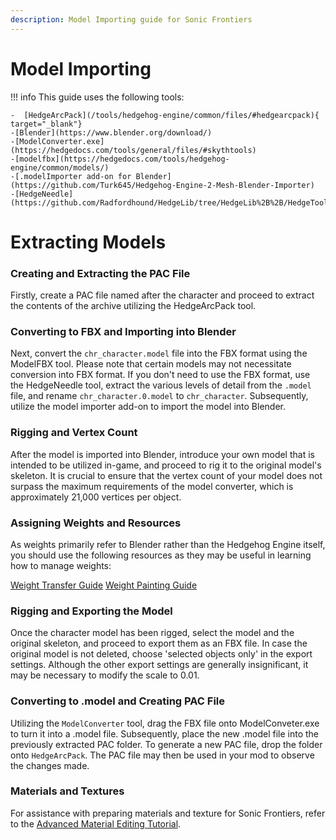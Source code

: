 ```yaml
---
description: Model Importing guide for Sonic Frontiers
---
```

# Model Importing

!!! info
    This guide uses the following tools:

    -  [HedgeArcPack](/tools/hedgehog-engine/common/files/#hedgearcpack){ target="_blank"}
    -[Blender](https://www.blender.org/download/)
    -[ModelConverter.exe](https://hedgedocs.com/tools/general/files/#skythtools)
    -[modelfbx](https://hedgedocs.com/tools/hedgehog-engine/common/models/)
    -[.modelImporter add-on for Blender](https://github.com/Turk645/Hedgehog-Engine-2-Mesh-Blender-Importer)
    -[HedgeNeedle](https://github.com/Radfordhound/HedgeLib/tree/HedgeLib%2B%2B/HedgeTools)

# Extracting Models

### Creating and Extracting the PAC File
Firstly, create a PAC file named after the character and proceed to extract the contents of the archive utilizing the HedgeArcPack tool.

### Converting to FBX and Importing into Blender
Next, convert the `chr_character.model` file into the FBX format using the ModelFBX tool. Please note that certain models may not necessitate conversion into FBX format. 
If you don't need to use the FBX format, use the HedgeNeedle tool, extract the various levels of detail from the `.model` file, and rename `chr_character.0.model` to `chr_character`. 
Subsequently, utilize the model importer add-on to import the model into Blender.

### Rigging and Vertex Count
After the model is imported into Blender, introduce your own model that is intended to be utilized in-game, and proceed to rig it to the original model's skeleton. 
It is crucial to ensure that the vertex count of your model does not surpass the maximum requirements of the model converter, which is approximately 21,000 vertices per object.

### Assigning Weights and Resources
As weights primarily refer to Blender rather than the Hedgehog Engine itself, you should use the following resources as they may be useful in learning how to manage weights:

[Weight Transfer Guide](https://youtu.be/bR_Vke__voU)
[Weight Painting Guide](https://youtu.be/4fICQmBEt4Y)

### Rigging and Exporting the Model
Once the character model has been rigged, select the model and the original skeleton, and proceed to export them as an FBX file. In case the original model is not deleted, choose 'selected objects only' in the export settings. 
Although the other export settings are generally insignificant, it may be necessary to modify the scale to 0.01.

### Converting to .model and Creating PAC File
Utilizing the `ModelConverter` tool, drag the FBX file onto ModelConveter.exe to turn it into a .model file.
Subsequently, place the new .model file into the previously extracted PAC folder. 
To generate a new PAC file, drop the folder onto `HedgeArcPack`. The PAC file may then be used in your mod to observe the changes made.

### Materials and Textures
For assistance with preparing materials and texture for Sonic Frontiers, refer to the [Advanced Material Editing Tutorial](https://hedgedocs.com/guides/hedgehog-engine/rangers/materials/advanced-mats/).

